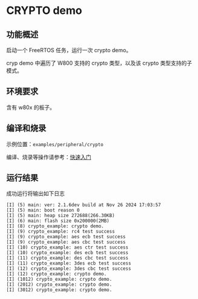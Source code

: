 # CRYPTO demo

## 功能概述

启动一个 FreeRTOS 任务，运行一次 crypto demo。

cryp demo 中遍历了 W800 支持的 crypto 类型，以及该 crypto 类型支持的子模式。

## 环境要求

含有 w80x 的板子。

## 编译和烧录

示例位置：`examples/peripheral/crypto`

编译、烧录等操作请参考：[快速入门](https://doc.winnermicro.net/w800/zh_CN/latest/get_started/index.html)

## 运行结果

成功运行将输出如下日志

```
[I] (5) main: ver: 2.1.6dev build at Nov 26 2024 17:03:57
[I] (5) main: boot reason 0
[I] (5) main: heap size 272688(266.30KB)
[I] (6) main: flash size 0x200000(2MB)
[I] (8) crypto_example: crypto demo.
[I] (9) crypto_example: rc4 test success
[I] (9) crypto_example: aes ecb test success
[I] (9) crypto_example: aes cbc test success
[I] (10) crypto_example: aes ctr test success
[I] (10) crypto_example: des ecb test success
[I] (11) crypto_example: des cbc test success
[I] (11) crypto_example: 3des ecb test success
[I] (12) crypto_example: 3des cbc test success
[I] (12) crypto_example: crypto demo.
[I] (1012) crypto_example: crypto demo.
[I] (2012) crypto_example: crypto demo.
[I] (3012) crypto_example: crypto demo.
```